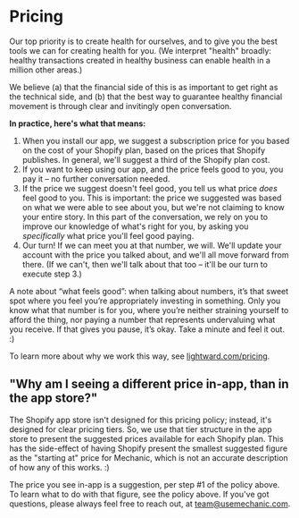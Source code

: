 # Pricing

Our top priority is to create health for ourselves, and to give you the best tools we can for creating health for you. \(We interpret "health" broadly: healthy transactions created in healthy business can enable health in a million other areas.\)

We believe \(a\) that the financial side of this is as important to get right as the technical side, and \(b\) that the best way to guarantee healthy financial movement is through clear and invitingly open conversation.

**In practice, here's what that means:**

1. When you install our app, we suggest a subscription price for you based on the cost of your Shopify plan, based on the prices that Shopify publishes. In general, we'll suggest a third of the Shopify plan cost.
2. If you want to keep using our app, and the price feels good to you, you pay it – no further conversation needed.
3. If the price we suggest doesn't feel good, you tell us what price _does_ feel good to you. This is important: the price we suggested was based on what we were able to see about you, but we're not claiming to know your entire story. In this part of the conversation, we rely on you to improve our knowledge of what's right for you, by asking you _specifically_ what price you'll feel good paying.
4. Our turn! If we can meet you at that number, we will. We'll update your account with the price you talked about, and we'll all move forward from there. \(If we can't, then we'll talk about that too – it'll be our turn to execute step 3.\)

A note about “what feels good”: when talking about numbers, it’s that sweet spot where you feel you’re appropriately investing in something. Only you know what that number is for you, where you’re neither straining yourself to afford the thing, nor paying a number that represents undervaluing what you receive. If that gives you pause, it’s okay. Take a minute and feel it out. :\)

To learn more about why we work this way, see [lightward.com/pricing](https://lightward.com/pricing).

## "Why am I seeing a different price in-app, than in the app store?"

The Shopify app store isn't designed for this pricing policy; instead, it's designed for clear pricing tiers. So, we use that tier structure in the app store to present the suggested prices available for each Shopify plan. This has the side-effect of having Shopify present the smallest suggested figure as the "starting at" price for Mechanic, which is not an accurate description of how any of this works. :\)

The price you see in-app is a suggestion, per step \#1 of the policy above. To learn what to do with that figure, see the policy above. If you've got questions, please always feel free to reach out, at [team@usemechanic.com](mailto:team@usemechanic.com).

